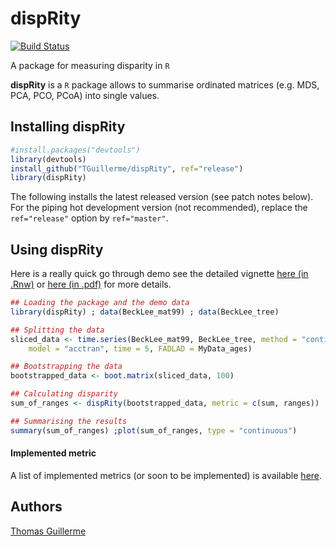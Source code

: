 # dispRity
[![Build Status](https://travis-ci.org/TGuillerme/dispRity.svg?branch=master)](https://travis-ci.org/TGuillerme/dispRity)

A package for measuring disparity in `R`

**dispRity** is a `R` package allows to summarise ordinated matrices (e.g. MDS, PCA, PCO, PCoA) into single values.

## Installing dispRity
```r
#install.packages("devtools")
library(devtools)
install_github("TGuillerme/dispRity", ref="release")
library(dispRity)
```
The following installs the latest released version (see patch notes below). For the piping hot development version (not recommended), replace the `ref="release"` option by `ref="master"`.

<!-- ##### Patch notes <!-- A patch note is usless for now
* 2015/10/01 - v0.1.0
  * first release!
  
All patch notes can be seen [here](https://github.com/TGuillerme/dispRity/blob/master/patch_notes.md).
-->
## Using dispRity
Here is a really quick go through demo see the detailed vignette [here (in .Rnw)](https://github.com/TGuillerme/dispRity/blob/master/doc/dispRity-tutorial.Rnw) or [here (in .pdf)](https://github.com/TGuillerme/dispRity/blob/master/dispRity-tutorial.0.1.0.pdf) for more details.

````r
## Loading the package and the demo data
library(dispRity) ; data(BeckLee_mat99) ; data(BeckLee_tree)

## Splitting the data
sliced_data <- time.series(BeckLee_mat99, BeckLee_tree, method = "continuous",
    model = "acctran", time = 5, FADLAD = MyData_ages)

## Bootstrapping the data
bootstrapped_data <- boot.matrix(sliced_data, 100)

## Calculating disparity
sum_of_ranges <- dispRity(bootstrapped_data, metric = c(sum, ranges))

## Summarising the results
summary(sum_of_ranges) ;plot(sum_of_ranges, type = "continuous")
````

#### Implemented metric
A list of implemented metrics (or soon to be implemented) is available [here](https://github.com/TGuillerme/dispRity/blob/master/metrics.md).


Authors
-------
[Thomas Guillerme](http://tguillerme.github.io)


<!--Citation
-------
A proper citation format will be availble soon
-->
